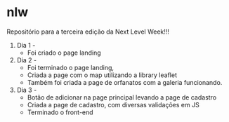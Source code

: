 # nlw
Repositório para a terceira edição da Next Level Week!!!

1. Dia 1 -
   - Foi criado o page landing
2. Dia 2 -
   - Foi terminado o page landing, 
   - Criada a page com o map utilizando a library leaflet
   - Também foi criada a page de orfanatos com a galeria funcionando.
3. Dia 3 -
   - Botão de adicionar na page principal levando a page de cadastro
   - Criada a page de cadastro, com diversas validações em JS
   - Terminado o front-end
